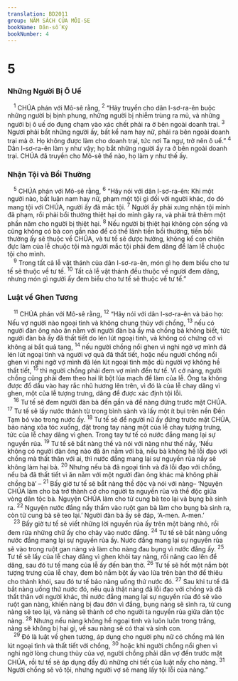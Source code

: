 ```yaml
---
translation: BD2011
group: NĂM SÁCH CỦA MÔI-SE
bookName: Dân-số Ký 
bookNumber: 4
---
```


<div class="title"><h1>5</h1><h3>Những Người Bị Ô Uế</h3></div>
<span class="verse dan_5_1"> <sup>1</sup> CHÚA phán với Mô-sê rằng, </span>
<span class="verse dan_5_2"><sup>2</sup> “Hãy truyền cho dân I-sơ-ra-ên buộc những người bị bịnh phung, những người bị nhiễm trùng ra mủ, và những người bị ô uế do đụng chạm vào xác chết phải ra ở bên ngoài doanh trại. </span>
<span class="verse dan_5_3"><sup>3</sup> Ngươi phải bắt những người ấy, bất kể nam hay nữ, phải ra bên ngoài doanh trại mà ở. Họ không được làm cho doanh trại, tức nơi Ta ngự, trở nên ô uế.” </span>
<span class="verse dan_5_4"><sup>4</sup> Dân I-sơ-ra-ên làm y như vậy; họ bắt những người ấy ra ở bên ngoài doanh trại. CHÚA đã truyền cho Mô-sê thể nào, họ làm y như thế ấy.<br/></span>
<div class="title"><h3>Nhận Tội và Bồi Thường</h3></div>
<span class="verse dan_5_5"> <sup>5</sup> CHÚA phán với Mô-sê rằng, </span>
<span class="verse dan_5_6"><sup>6</sup> “Hãy nói với dân I-sơ-ra-ên: Khi một người nào, bất luận nam hay nữ, phạm một tội gì đối với người khác, do đó mang tội với CHÚA, người ấy đã mắc tội. </span>
<span class="verse dan_5_7"><sup>7</sup> Người ấy phải xưng nhận tội mình đã phạm, rồi phải bồi thường thiệt hại do mình gây ra, và phải trả thêm một phần năm cho người bị thiệt hại. </span>
<span class="verse dan_5_8"><sup>8</sup> Nếu người bị thiệt hại không còn sống và cũng không có bà con gần nào để có thể lãnh tiền bồi thường, tiền bồi thường ấy sẽ thuộc về CHÚA, và tư tế sẽ được hưởng, không kể con chiên đực làm của lễ chuộc tội mà người mắc tội phải đem dâng để làm lễ chuộc tội cho mình.<br/></span>
<span class="verse dan_5_9"> <sup>9</sup> Trong tất cả lễ vật thánh của dân I-sơ-ra-ên, món gì họ đem biếu cho tư tế sẽ thuộc về tư tế. </span>
<span class="verse dan_5_10"><sup>10</sup> Tất cả lễ vật thánh đều thuộc về người đem dâng, nhưng món gì người ấy đem biếu cho tư tế sẽ thuộc về tư tế.”<br/></span>
<div class="title"><h3>Luật về Ghen Tương</h3></div>
<span class="verse dan_5_11"> <sup>11</sup> CHÚA phán với Mô-sê rằng, </span>
<span class="verse dan_5_12"><sup>12</sup> “Hãy nói với dân I-sơ-ra-ên và bảo họ: Nếu vợ người nào ngoại tình và không chung thủy với chồng, </span>
<span class="verse dan_5_13"><sup>13</sup> nếu có người đàn ông nào ăn nằm với người đàn bà ấy mà chồng bà không biết, tức người đàn bà ấy đã thất tiết do lén lút ngoại tình, và không có chứng cớ vì không ai bắt quả tang, </span>
<span class="verse dan_5_14"><sup>14</sup> nếu người chồng nổi ghen vì nghi ngờ vợ mình đã lén lút ngoại tình và người vợ quả đã thất tiết, hoặc nếu người chồng nổi ghen vì nghi ngờ vợ mình đã lén lút ngoại tình mặc dù người vợ không hề thất tiết, </span>
<span class="verse dan_5_15"><sup>15</sup> thì người chồng phải đem vợ mình đến tư tế. Vì cớ nàng, người chồng cũng phải đem theo hai lít bột lúa mạch để làm của lễ. Ông ta không được đổ dầu vào hay rắc nhũ hương lên trên, vì đó là của lễ chay dâng vì ghen, một của lễ tượng trưng, dâng để được xác định tội lỗi.<br/></span>
<span class="verse dan_5_16"> <sup>16</sup> Tư tế sẽ đem người đàn bà đến gần và để nàng đứng trước mặt CHÚA. </span>
<span class="verse dan_5_17"><sup>17</sup> Tư tế sẽ lấy nước thánh từ trong bình sành và lấy một ít bụi trên nền Ðền Tạm bỏ vào trong nước ấy. </span>
<span class="verse dan_5_18"><sup>18</sup> Tư tế sẽ để người nữ ấy đứng trước mặt CHÚA, bảo nàng xõa tóc xuống, đặt trong tay nàng một của lễ chay tượng trưng, tức của lễ chay dâng vì ghen. Trong tay tư tế có nước đắng mang lại sự nguyền rủa. </span>
<span class="verse dan_5_19"><sup>19</sup> Tư tế sẽ bắt nàng thề và nói với nàng như thế nầy, ‘Nếu không có người đàn ông nào đã ăn nằm với bà, nếu bà không hề lỗi đạo với chồng mà thất thân với ai, thì nước đắng mang lại sự nguyền rủa nầy sẽ không làm hại bà. </span>
<span class="verse dan_5_20"><sup>20</sup> Nhưng nếu bà đã ngoại tình và đã lỗi đạo với chồng, nếu bà đã thất tiết vì ăn nằm với một người đàn ông khác mà không phải chồng bà’ – </span>
<span class="verse dan_5_21"><sup>21</sup> Bấy giờ tư tế sẽ bắt nàng thề độc và nói với nàng– ‘Nguyện CHÚA làm cho bà trở thành cớ cho người ta nguyền rủa và thề độc giữa vòng dân tộc bà. Nguyện CHÚA làm cho tử cung bà teo lại và bụng bà sình ra. </span>
<span class="verse dan_5_22"><sup>22</sup> Nguyện nước đắng nầy thấm vào ruột gan bà làm cho bụng bà sình ra, còn tử cung bà sẽ teo lại.’ Người đàn bà ấy sẽ đáp, ‘A-men. A-men.’ <br/></span>
<span class="verse dan_5_23"> <sup>23</sup> Bấy giờ tư tế sẽ viết những lời nguyền rủa ấy trên một bảng nhỏ, rồi đem rửa những chữ ấy cho chảy vào nước đắng. </span>
<span class="verse dan_5_24"><sup>24</sup> Tư tế sẽ bắt nàng uống nước đắng mang lại sự nguyền rủa ấy. Nước đắng mang lại sự nguyền rủa sẽ vào trong ruột gan nàng và làm cho nàng đau bụng vì nước đắng ấy. </span>
<span class="verse dan_5_25"><sup>25</sup> Tư tế sẽ lấy của lễ chay dâng vì ghen khỏi tay nàng, rồi nâng cao lên để dâng, sau đó tư tế mang của lễ ấy đến bàn thờ. </span>
<span class="verse dan_5_26"><sup>26</sup> Tư tế sẽ hốt một nắm bột tượng trưng của lễ chay, đem bỏ nắm bột ấy vào lửa trên bàn thờ để thiêu cho thành khói, sau đó tư tế bảo nàng uống thứ nước đó. </span>
<span class="verse dan_5_27"><sup>27</sup> Sau khi tư tế đã bắt nàng uống thứ nước đó, nếu quả thật nàng đã lỗi đạo với chồng và đã thất thân với người khác, thì nước đắng mang lại sự nguyền rủa đó sẽ vào ruột gan nàng, khiến nàng bị đau đớn vì đắng, bụng nàng sẽ sình ra, tử cung nàng sẽ teo lại, và nàng sẽ thành cớ cho người ta nguyền rủa giữa dân tộc nàng. </span>
<span class="verse dan_5_28"><sup>28</sup> Nhưng nếu nàng không hề ngoại tình và luôn luôn trong trắng, nàng sẽ không bị hại gì, về sau nàng sẽ có thai và sinh con.<br/></span>
<span class="verse dan_5_29"> <sup>29</sup> Ðó là luật về ghen tương, áp dụng cho người phụ nữ có chồng mà lén lút ngoại tình và thất tiết với chồng, </span>
<span class="verse dan_5_30"><sup>30</sup> hoặc khi người chồng nổi ghen vì nghi ngờ lòng chung thủy của vợ, người chồng phải dẫn vợ đến trước mặt CHÚA, rồi tư tế sẽ áp dụng đầy đủ những chi tiết của luật nầy cho nàng. </span>
<span class="verse dan_5_31"><sup>31</sup> Người chồng sẽ vô tội, nhưng người vợ sẽ mang lấy tội lỗi của nàng.”<br/></span>
